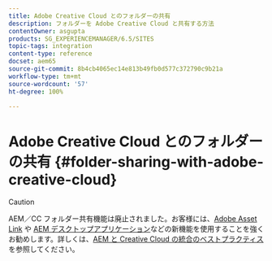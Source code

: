 ```yaml
---
title: Adobe Creative Cloud とのフォルダーの共有
description: フォルダーを Adobe Creative Cloud と共有する方法
contentOwner: asgupta
products: SG_EXPERIENCEMANAGER/6.5/SITES
topic-tags: integration
content-type: reference
docset: aem65
source-git-commit: 8b4cb4065ec14e813b49fb0d577c372790c9b21a
workflow-type: tm+mt
source-wordcount: '57'
ht-degree: 100%

---
```



# Adobe Creative Cloud とのフォルダーの共有 {#folder-sharing-with-adobe-creative-cloud}

>[!CAUTION]
>
>AEM／CC フォルダー共有機能は廃止されました。お客様には、[Adobe Asset Link](https://helpx.adobe.com/jp/enterprise/using/adobe-asset-link.html) や [AEM デスクトップアプリケーション](https://experienceleague.adobe.com/docs/experience-manager-desktop-app/using/using.html?lang=ja)などの新機能を使用することを強くお勧めします。詳しくは、[AEM と Creative Cloud の統合のベストプラクティス](/help/assets/aem-cc-integration-best-practices.md)を参照してください。

<!-- TBD: This article is removed from TOC and is not published. The functionality does not exist.

Adobe Experience Manager (AEM) Assets lets you share folders containing assets with Adobe Creative Cloud users. For details on how to configure Adobe Marketing Cloud to let you share assets with Adobe Creative Cloud, see [Configuring Assets-Creative Cloud integration](/help/sites-administering/configure-assets-cc-integration.md).

1. In the Assets console, select a folder to share with Creative Cloud.

   ![chlimage_1-139](assets/chlimage_1-139.png)

1. From the toolbar, click **Share**.

   ![chlimage_1-140](assets/chlimage_1-140.png)

1. From the list, select the **Adobe Creative Cloud** option.

   ![chlimage_1-141](assets/chlimage_1-141.png)

1. In the **Creative Cloud Sharing** page, add the user to share the folder with and then click **Save**.

   ![chlimage_1-142](assets/chlimage_1-142.png)

1. Click **Ok** to close the confirmation message.
1. Log on to Creative Cloud with the credentials of the user you shared the folder with. The shared folder is available in Creative Cloud.
-->
